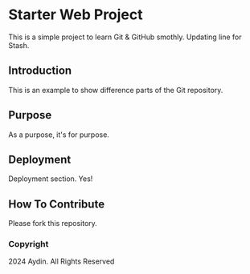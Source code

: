 # Starter Web Project

This is a simple project to learn Git & GitHub smothly. Updating line for Stash.

## Introduction

This is an example to show difference parts of the Git repository.

## Purpose

As a purpose, it's for purpose.

## Deployment

Deployment section. Yes!

## How To Contribute

Please fork this repository.

### Copyright

2024 Aydin. All Rights Reserved